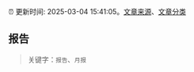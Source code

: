 :alarm_clock: 更新时间: 2025-03-04 15:41:05。[文章来源](/README.md)、[文章分类](/TAGS.md)

## 报告


> 关键字：`报告`、`月报`



